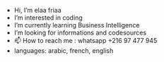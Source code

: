 -  Hi, I’m elaa friaa
-  I’m interested in coding
-  I’m currently learning Business Intelligence
-  I’m looking for informations and codesources
- 📫 How to reach me : whatsapp +216 97 477 945
- languages: arabic, french, english

